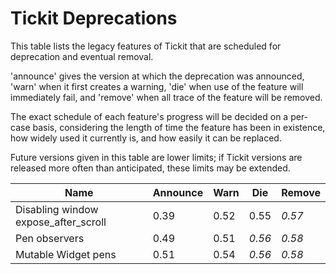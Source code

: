 # Tickit Deprecations

This table lists the legacy features of Tickit that are scheduled for deprecation and eventual removal.

'announce' gives the version at which the deprecation was announced, 'warn' when it first creates a warning, 'die' when use of the feature will immediately fail, and 'remove' when all trace of the feature will be removed.

The exact schedule of each feature's progress will be decided on a per-case basis, considering the length of time the feature has been in existence, how widely used it currently is, and how easily it can be replaced.

Future versions given in this table are lower limits; if Tickit versions are released more often than anticipated, these limits may be extended.

| Name                             | Announce | Warn   | Die    | Remove |
|----------------------------------|----------|--------|--------|--------|
| Disabling window expose_after_scroll | 0.39 |  0.52  |  0.55  | *0.57* |
| Pen observers                    |  0.49    |  0.51  | *0.56* | *0.58* |
| Mutable Widget pens              |  0.51    |  0.54  | *0.56* | *0.58* |
